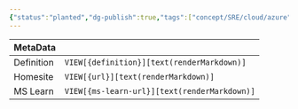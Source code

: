 ```yaml
---
{"status":"planted","dg-publish":true,"tags":["concept/SRE/cloud/azure"],"creation_date":"2024-05-07 20:39","definition":"undefined","ms-learn-url":"undefined","url":"undefined","aliases":null,"permalink":"/concepts/azure-queue-storage/","dgPassFrontmatter":true}
---
```



| MetaData   |                                              |
| ---------- | -------------------------------------------- |
| Definition | `VIEW[{definition}][text(renderMarkdown)]`   |
| Homesite   | `VIEW[{url}][text(renderMarkdown)]`          |
| MS Learn   | `VIEW[{ms-learn-url}][text(renderMarkdown)]` |
